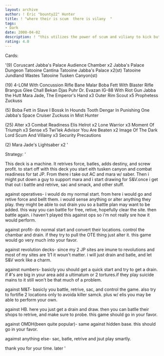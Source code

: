 ```yaml
---
layout: archive
author: ! Eric "bounty22" Hunter
title: ! "where their is scum  there is vilany  "
tags:
- Dark
date: 2000-04-02
description: ! "this utilizes the power of scum and viliany to kick but."
rating: 4.0
---
```

Cards: 

'(9)
Coruscant
Jabba's Palace Audience Chamber  x2
Jabba's Palace Dungeon
Tatooine Cantina
Tatooine Jabba's Palace  x2(st)
Tatooine Jundland Wastes
Tatooine Tusken Canyon(st)

(19)
4-LOM With Concussion Rifle
Bane Malar
Boba Fett With Blaster Rifle
Brangus Glee
Chall Bekan
Djas Puhr
Dr. Evazan
IG-88 With Riot Gun
Jabba the Hutt
Mara Jade, The Emperor's Hand	x3
Outer Rim Scout  x5
Prophetess
Zuckuss

(5)
Boba Fett in Slave I
Bossk In Hounds Tooth
Dengar In Punishing One
Jabba's Space Cruiser
Zuckuss in Mist Hunter

(25)
Alter  x3
Combat Readiness
Elis Helrot  x2
Lone Warrior  x3
Moment Of Triumph  x3
Sense  x5
Twi'lek Advisor
You Are Beaten	x2
Image Of The Dark Lord
Scum And Villainy  x3
Security Precautions

(2)
Mara Jade's Lightsaber  x2
'

Strategy: '

This deck is a machine. It retrives force, batles, adds destiny, and screw profit. to start off with this deck you start eith tusken canyon and combat readiness for tat JP. From there i take out AC and mara w/ saber. Then i might put down a guy to support mara and i start drawing for S&V.once i get that out i battle and retrive, sac and smack, and other stuff.

against operatives- i would do my normal start. from here i would go and retive force and bellt them. i would sense anything or alter anything they play. they might be able to out drain you so a battle plan may want to be added. this way you can battle for free, retive, hopefully clear the site. then battle again. i haven't played this against ops so i'm not really sre how it would perform.

against profit- do normal start and convert their locations. control the chambar and drain. if they try to pull the OTE thing just alter it. this game would go very much into your favor.

against revolution decks- since my 2 JP sites are imune to revolutions and most of my sites are 1/1 it woun't matter. i will just drain and batle, and let S&V work like a charm.

against numbers- basicly you should get a quick start and try to get a drain. if #'s are big in your area add a ultimatum or 2 tortures.if they play suicide mains to it still won't be that much of a problem.

against M&T- basicly you battle, retrive, sac, and control the game. also try to fortifie 2 locations only to avoida killer samck. plus w/ elis you may be able to perform your own.

against HB. here you just get a drain and draw. then you can batlle their shops to retrive, and make sure to probe. this game should go in your favor.

against OMDH(been quite popular)- same against hidden base. this should go in your favor.

agaimst anything else- sac, batle, retrive and jsut play smartly.

thank you for your time.
later '